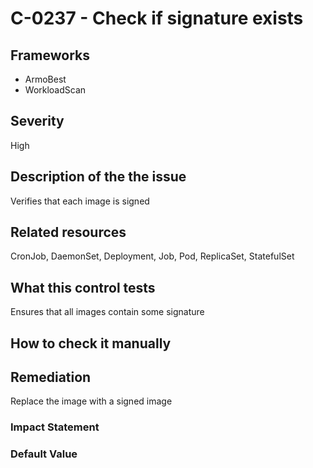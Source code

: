 # C-0237 - Check if signature exists

## Frameworks
* ArmoBest
* WorkloadScan
 
## Severity
High

## Description of the the issue
Verifies that each image is signed
 
## Related resources
CronJob, DaemonSet, Deployment, Job, Pod, ReplicaSet, StatefulSet
 
## What this control tests 
Ensures that all images contain some signature
 
## How to check it manually 

 
## Remediation
Replace the image with a signed image
 
### Impact Statement

 
### Default Value

 
